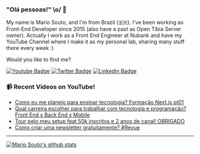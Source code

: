 ### "Olá pessoas!" \o/ 👋

My name is Mario Souto, and I'm from Brazil (🇧🇷). I've been working as Front-End Developer since 2015 (also have a past as Open Tibia Server owner). Actually I work as a Front End Engineer at Nubank and have my YouTube Channel where I make it as my personal lab, sharing many stuff there every week :)

Would you like to find me?

[![Youtube Badge](https://img.shields.io/badge/-Youtube-FF0000?style=flat-square&labelColor=FF0000&logo=youtube&logoColor=white&link=https://youtube.com/c/DevSoutinho)](https://youtube.com/c/DevSoutinho)
[![Twitter Badge](https://img.shields.io/badge/-Twitter-1ca0f1?style=flat-square&labelColor=1ca0f1&logo=twitter&logoColor=white&link=https://twitter.com/omariosouto)](https://twitter.com/omariosouto)
[![Linkedin Badge](https://img.shields.io/badge/-LinkedIn-blue?style=flat-square&logo=Linkedin&logoColor=white&link=https://www.linkedin.com/in/omariosouto)](https://www.linkedin.com/in/omariosouto)

### 📹 Recent Videos on YouTube!

<!-- YOUTUBE:START -->
- [Como eu me planejo para ensinar tecnologia? Formação Next.js pt01](https://www.youtube.com/watch?v=DbrxpLxDWGg)
- [Qual carreira escolher para trabalhar com tecnologia e programação? Front End x Back End x Mobile](https://www.youtube.com/watch?v=0lIexK1xPlU)
- [Tour pelo meu setup feat 50k inscritos e 2 anos de canal! OBRIGADO](https://www.youtube.com/watch?v=HGXcE0sudr4)
- [Como criar uma newsletter gratuitamente? #Revue](https://www.youtube.com/watch?v=aFMAbikbSl0)
<!-- YOUTUBE:END -->

____


[![Mario Souto's github stats](https://github-readme-stats.vercel.app/api?username=omariosouto&theme=dark&show_icons=true&count_private=true)](https://github.com/omariosouto)
